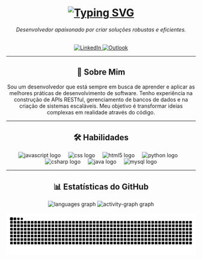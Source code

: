 

<h1 align="center">
  <a href="https://git.io/typing-svg"><img src="https://readme-typing-svg.demolab.com?font=Fira+Code&size=30&pause=1000&color=F7F7F7&background=0D1117&center=true&vCenter=true&width=435&lines=Ol%C3%A1%2C+eu+sou+o+Guilherme!;saysxnts" alt="Typing SVG" /></a>
</h1>

<p align="center">
  <em>Desenvolvedor apaixonado por criar soluções robustas e eficientes.</em>
</p>

<br>

<div align="center">
  <a href="https://www.linkedin.com/in/guilhermedeoliveirasantos/" target="_blank">
    <img src="https://img.shields.io/badge/LinkedIn-0077B5?style=for-the-badge&logo=linkedin&logoColor=white" alt="LinkedIn"/>
  </a>
  <a href="mailto:guilherme_oliveirass@outlook.com" target="_blank">
    <img src="https://img.shields.io/badge/Outlook-0078D4?style=for-the-badge&logo=microsoft-outlook&logoColor=white" alt="Outlook"/>
  </a>
</div>

<hr>

<h2 align="center">🚀 Sobre Mim</h2>

<p align="center">
  Sou um desenvolvedor que está sempre em busca de aprender e aplicar as melhores práticas de desenvolvimento de software. Tenho experiência na construção de APIs RESTful, gerenciamento de bancos de dados e na criação de sistemas escaláveis. Meu objetivo é transformar ideias complexas em realidade através do código.
</p>

<hr>

<h2 align="center">🛠️ Habilidades</h2>

<div align="center">
  <img src="https://cdn.jsdelivr.net/gh/devicons/devicon/icons/javascript/javascript-original.svg" height="60" alt="javascript logo"  />
  <img width="12" />
  <img src="https://cdn.jsdelivr.net/gh/devicons/devicon/icons/css3/css3-original.svg" height="60" alt="css logo"  />
  <img width="12" />
  <img src="https://cdn.jsdelivr.net/gh/devicons/devicon/icons/html5/html5-original.svg" height="60" alt="html5 logo"  />
  <img width="12" />
  <img src="https://skillicons.dev/icons?i=py" height="60" alt="python logo"  />
  <img width="12" />
  <img src="https://cdn.jsdelivr.net/gh/devicons/devicon/icons/csharp/csharp-original.svg" height="60" alt="csharp logo"  />
  <img width="12" />
  <img src="https://cdn.jsdelivr.net/gh/devicons/devicon/icons/java/java-original.svg" height="60" alt="java logo"  />
  <img width="12" />
  <img src="https://cdn.jsdelivr.net/gh/devicons/devicon/icons/mysql/mysql-original.svg" height="60" alt="mysql logo"  />
</div>

<hr>

<h2 align="center">📊 Estatísticas do GitHub</h2>

<div align="center">
  <img src="https://github-readme-stats.vercel.app/api/top-langs?username=saysxnts&locale=pt-br&hide_title=false&layout=compact&card_width=320&langs_count=9&theme=github_dark&hide_border=true&order=2" height="150" alt="languages graph"  />
  <img src="https://github-readme-activity-graph.vercel.app/graph?username=saysxnts&radius=16&theme=github-dark&area=true&order=5&custom_title=Minha%20Atividade&hide_border=true" height="300" alt="activity-graph graph"  />
</div>

<br>

<div align="center">
  <img src="https://raw.githubusercontent.com/saysxnts/saysxnts/output/github-contribution-grid-snake-dark.svg?palette=github-dark" alt="Snake animation" />
</div>
